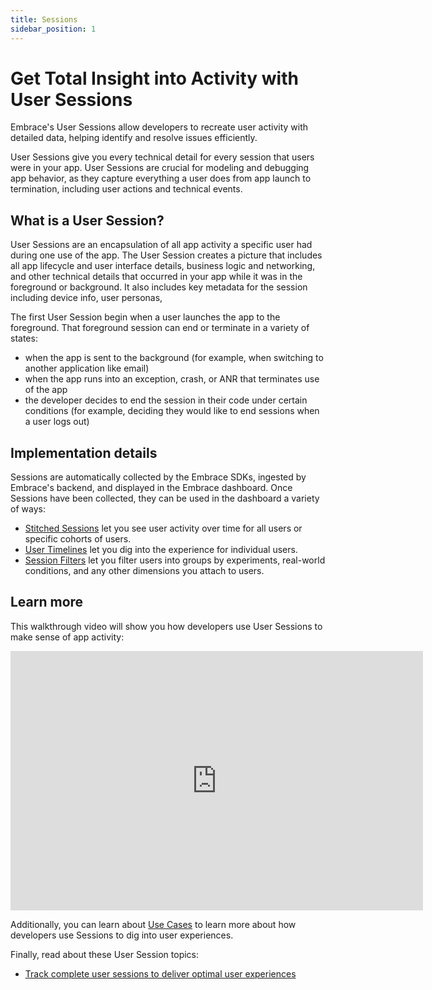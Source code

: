 ```yaml
---
title: Sessions
sidebar_position: 1
---
```


# Get Total Insight into Activity with User Sessions

Embrace's User Sessions allow developers to recreate user activity with detailed data, helping identify and resolve issues efficiently.

User Sessions give you every technical detail for every session that users were in your app. User Sessions are crucial for modeling and debugging app behavior, as they capture everything a user does from app launch to termination, including user actions and technical events.  

## What is a User Session?

User Sessions are an encapsulation of all app activity a specific user had during one use of the app. The User Session creates a picture that includes all app lifecycle and user interface details, business logic and networking, and other technical details that occurred in your app while it was in the foreground or background. It also includes key metadata for the session including device info, user personas,  

The first User Session begin when a user launches the app to the foreground. That foreground session can end or terminate in a variety of states:

- when the app is sent to the background (for example, when switching to another application like email)
- when the app runs into an exception, crash, or ANR that terminates use of the app
- the developer decides to end the session in their code under certain conditions (for example, deciding they would like to end sessions when a user logs out)
<!-- TODO Add details of background sessions. -->

## Implementation details

Sessions are automatically collected by the Embrace SDKs, ingested by Embrace's backend, and displayed in the Embrace dashboard. Once Sessions have been collected, they can be used in the dashboard a variety of ways:

- [Stitched Sessions](/product/sessions/stitched-sessions.md) let you see user activity over time for all users or specific cohorts of users.
- [User Timelines](/product/sessions/user-timeline.md) let you dig into the experience for individual users.
- [Session Filters](/product/sessions//filter-sessions.md) let you filter users into groups by experiments, real-world conditions, and any other dimensions you attach to users.

## Learn more

This walkthrough video will show you how developers use User Sessions to make sense of app activity:

<div>
    <iframe width="660" height="415" src="https://www.youtube.com/embed/uoiWh7ZEOtA" title="YouTube video player" frameborder="0" allow="accelerometer; autoplay; clipboard-write; encrypted-media; gyroscope; picture-in-picture; web-share" referrerpolicy="strict-origin-when-cross-origin" allowfullscreen></iframe>
</div>


Additionally, you can learn about [Use Cases](/product/sessions/use-cases.md) to learn more about how developers use Sessions to dig into user experiences.

Finally, read about these User Session topics:
- [Track complete user sessions to deliver optimal user experiences](https://embrace.io/blog/track-complete-user-sessions-to-deliver-optimal-mobile-experiences/)
